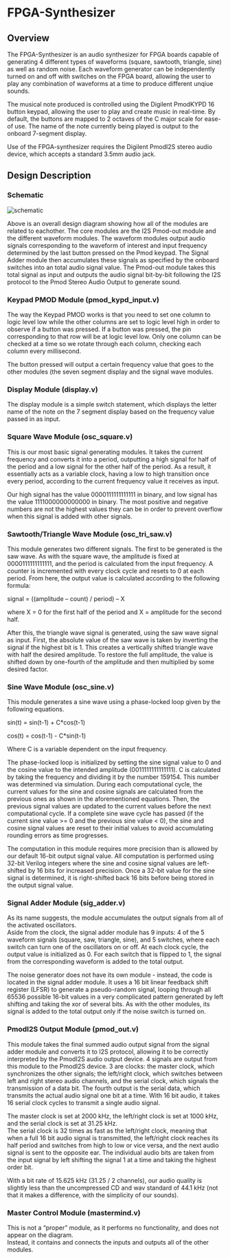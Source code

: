 # FPGA-Synthesizer
## Overview
The FPGA-Synthesizer is an audio synthesizer for FPGA boards capable of generating 4 different types of waveforms
(square, sawtooth, triangle, sine) as well as random noise. Each waveform generator can be independently turned on
and off with switches on the FPGA board, allowing the user to play any combination of waveforms at a time to
produce different unqiue sounds. 

The musical note produced is controlled using the Digilent PmodKYPD 16 button keypad,
allowing the user to play and create music in real-time. By default, the buttons are mapped to 2 octaves of the C
major scale for ease-of use. The name of the note currently being played is output to the onboard 7-segment display.

Use of the FPGA-synthesizer requires the Digilent PmodI2S stereo audio device, which accepts a standard 3.5mm audio jack.

## Design Description
### Schematic
![schematic](https://cloud.githubusercontent.com/assets/10604384/13711528/e389f67c-e773-11e5-9830-62ab362c8349.png)

Above is an overall design diagram showing how all of the modules are related to eachother. The core modules are the
I2S Pmod-out module and the different waveform modules. 
The waveform modules output audio signals corresponding to the waveform of interest and input frequency
determined by the last button pressed on the Pmod keypad.
The Signal Adder module then accumulates these signals as specified by the onboard switches into an total audio signal value.
The Pmod-out module takes this total signal as input and outputs the audio signal bit-by-bit following the I2S protocol
to the Pmod Stereo Audio Output to generate sound.

### Keypad PMOD Module (pmod_kypd_input.v)
The way the Keypad PMOD works is that you need to set one column to logic level low while the other columns are set to logic
level high in order to observe if a button was pressed. If a button was pressed, the pin corresponding to that row will be at
logic level low. Only one column can be checked at a time so we rotate through each column, checking each column every millisecond.

The button pressed will output a certain frequency value that goes to the other modules (the seven segment display and the
signal wave modules.

### Display Module (display.v)
The display module is a simple switch statement, which displays the letter name of the note on the 7 segment display based
on the frequency value passed in as input.

### Square Wave Module (osc_square.v)
This is our most basic signal generating modules. It takes the current frequency and converts it into a period, outputting
a high signal for half of the period and a low signal for the other half of the period. As a result, it essentially acts as
a variable clock, having a low to high transition once every period, according to the current frequency value it receives as input.

Our high signal has the value 0000111111111111 in binary, and low signal has the value 1111000000000000 in binary.
The most positive and negative numbers are not the highest values they can be in order to prevent overflow when this signal
is added with other signals.

### Sawtooth/Triangle Wave Module (osc_tri_saw.v)
This module generates two different signals.  The first to be generated is the saw wave.  As with the square wave,
the amplitude is fixed at 0000111111111111, and the period is calculated from the input frequency.  A counter is incremented
with every clock cycle and resets to 0 at each period.  From here, the output value is calculated according to the following formula:

signal = ((amplitude – count) / period) – X

where X = 0 for the first half of the period and X = amplitude for the second half.

After this, the triangle wave signal is generated, using the saw wave signal as input.  First, the absolute value of the saw
wave is taken by inverting the signal if the highest bit is 1.  This creates a vertically shifted triangle wave with half the
desired amplitude.  To restore the full amplitude, the value is shifted down by one-fourth of the amplitude and then multiplied
by some desired factor.

### Sine Wave Module (osc_sine.v)
This module generates a sine wave using a phase-locked loop given by the following equations.

sin(t) = sin(t-1) + C*cos(t-1)

cos(t) = cos(t-1) - C*sin(t-1)

Where C is a variable dependent on the input frequency.

The phase-locked loop is initialized by setting the sine signal value to 0 and the cosine value to the intended 
amplitude (0011111111111111). C is calculated by taking the frequency and dividing it by the number 159154. This 
number was determined via simulation. During each computational cycle, the current values for the sine and cosine 
signals are calculated from the previous ones as shown in the aforementioned equations. Then, the previous signal 
values are updated to the current values before the next computational cycle. If a complete sine wave cycle has 
passed (if the current sine value >= 0 and the previous sine value < 0), the sine and cosine signal values are 
reset to their initial values to avoid accumulating rounding errors as time progresses.

The computation in this module requires more precision than is allowed by our default 16-bit output signal value. 
All computation is performed using 32-bit Verilog integers where the sine and cosine signal values are left-shifted 
by 16 bits for increased precision. Once a 32-bit value for the sine signal is determined, it is right-shifted back 
16 bits before being stored in the output signal value.

### Signal Adder Module (sig_adder.v)
As its name suggests, the module accumulates the output signals from all of the activated oscillators.  
Aside from the clock, the signal adder module has 9 inputs: 4 of the 5 waveform signals (square, saw, triangle, sine), 
and 5 switches, where each switch can turn one of the oscillators on or off.  At each clock cycle, the output value is 
initialized as 0.  For each switch that is flipped to 1, the signal from the corresponding waveform is added to the 
total output.

The noise generator does not have its own module - instead, the code is located in the signal adder module. 
It uses a 16 bit linear feedback shift register (LFSR) to generate a pseudo-random signal, looping through all 
65536 possible 16-bit values in a very complicated pattern generated by left shifting and taking the xor of several bits. 
As with the other modules, its signal is added to the total output only if the noise switch is turned on.

### PmodI2S Output Module (pmod_out.v)
This module takes the final summed audio output signal from the signal adder module and converts it to I2S protocol, 
allowing it to be correctly interpreted by the PmodI2S audio output device.  4 signals are output from this module to 
the PmodI2S device.  3 are clocks: the master clock, which synchronizes the other signals; the left/right clock, which 
switches between left and right stereo audio channels, and the serial clock, which signals the transmission of a data bit.
The fourth output is the serial data, which transmits the actual audio signal one bit at a time.  With 16 bit audio, it 
takes 16 serial clock cycles to transmit a single audio signal.

The master clock is set at 2000 kHz, the left/right clock is set at 1000 kHz, and the serial clock is set at 31.25 kHz.  
The serial clock is 32 times as fast as the left/right clock, meaning that when a full 16 bit audio signal is transmitted, 
the left/right clock reaches its half period and switches from high to low or vice versa, and the next audio signal is sent 
to the opposite ear.  The individual audio bits are taken from the input signal by left shifting the signal 1 at a time and 
taking the highest order bit.

With a bit rate of 15.625 kHz (31.25 / 2 channels), our audio quality is slightly less than the uncompressed CD and wav 
standard of 44.1 kHz (not that it makes a difference, with the simplicity of our sounds).

### Master Control Module (mastermind.v)
This is not a “proper” module, as it performs no functionality, and does not appear on the diagram.  
Instead, it contains and connects the inputs and outputs all of the other modules.
